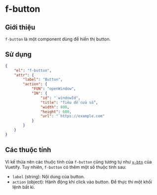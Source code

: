 # f-button

## Giới thiệu

`f-button` là một component dùng để hiển thị button.

## Sử dụng

```json
{
    "el": "f-button",
    "attr": {
        "label": "Button",
        "action": {
            "FUN": "openWindow",
            "IN": {
                "id": "`windowId",
                "title": "Tiêu đề cửa sổ",
                "width": 800,
                "height": 600,
                "url": "`https://example.com"
            }
        }
    }
}
```

## Các thuộc tính

Vì kế thừa nên các thuộc tính của `f-button` cũng tương tự như [`v-btn`](https://v2.vuetifyjs.com/en/api/v-btn) của Vuetify. Tuy nhiên, `f-button` có thêm một số thuộc tính sau:

* `label` (string): Nội dung của button.
* `action` (object): Hành động khi click vào button. Để thực thi một khối lệnh bất kì.

